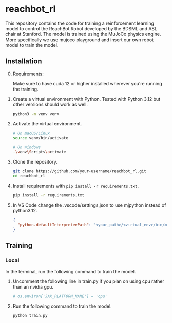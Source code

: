 # reachbot_rl

This repository contains the code for training a reinforcement learning model to control the ReachBot Robot developed by the BDSML and ASL chair at Stanford. The model is trained using the MuJoCo physics engine. More specifically we use mujoco playground and insert our own robot model to train the model.

## Installation

0. Requirements:

   Make sure to have cuda 12 or higher installed wherever you're running the training.

1. Create a virtual environment with Python. Tested with Python 3.12 but other versions should work as well.

   ```bash
   python3 -m venv venv
   ```

2. Activate the virtual environment.

   ```bash
   # On macOS/Linux
   source venv/bin/activate

   # On Windows
   .\venv\Scripts\activate
   ```

3. Clone the repository.

   ```bash
   git clone https://github.com/your-username/reachbot_rl.git
   cd reachbot_rl
   ```

4. Install requirements with `pip install -r requirements.txt`.

   ```bash
   pip install -r requirements.txt
   ```

5. In VS Code change the .vscode/settings.json to use mjpython instead of python3.12.
   ```json
   {
     "python.defaultInterpreterPath": "<your_path>/<virtual_env>/bin/mjpython"
   }
   ```

## Training

### Local

In the terminal, run the following command to train the model.

1. Uncomment the following line in train.py if you plan on using cpu rather than an nvidia gpu.
   ```python
   # os.environ['JAX_PLATFORM_NAME'] = 'cpu'
   ```
2. Run the following command to train the model.
   ```bash
   python train.py
   ```

